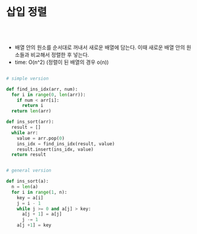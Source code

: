 # 삽입 정렬

<br /><br />

- 배열 안의 원소를 순서대로 꺼내서 새로운 배열에 담는다. 이때 새로운 배열 안의 원소들과 비교해서 정렬한 후 넣는다.
- time: O(n^2) (정렬이 된 배열의 경우 o(n))

```Python

# simple version

def find_ins_idx(arr, num):
  for i in range(0, len(arr)):
    if num < arr[i]:
      return i
  return len(arr)

def ins_sort(arr):
  result = []
  while arr:
    value = arr.pop(0)
    ins_idx = find_ins_idx(result, value)
    result.insert(ins_idx, value)
  return result
```

```Python

# general version

def ins_sort(a):
  n = len(a)
  for i in range(1, n):
    key = a[i]
    j = i - 1
    while j >= 0 and a[j] > key:
      a[j + 1] = a[j]
      j -= 1
    a[j +1] = key

```
